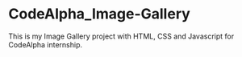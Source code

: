 # CodeAlpha_Image-Gallery
This is my Image Gallery project with HTML, CSS and Javascript for CodeAlpha internship.
